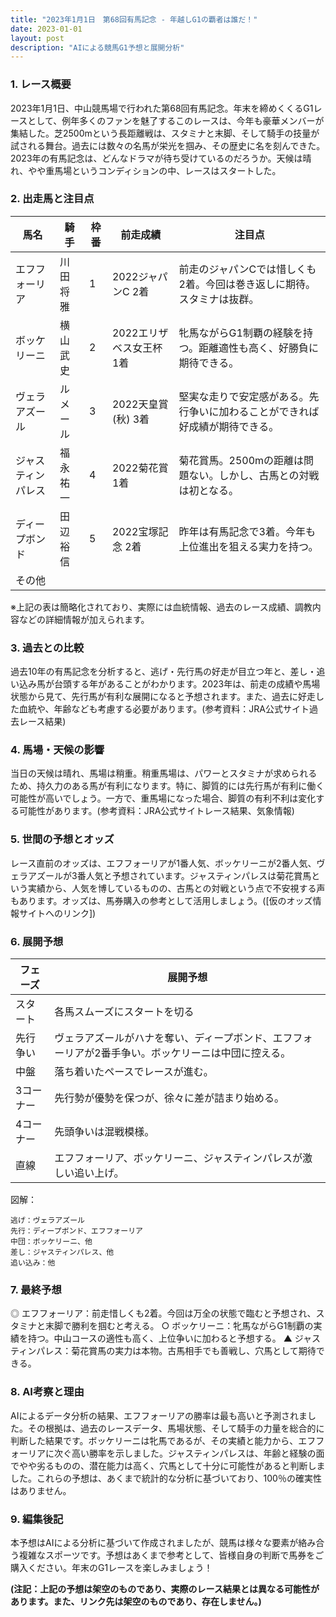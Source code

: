 ```yaml
---
title: "2023年1月1日　第68回有馬記念 - 年越しG1の覇者は誰だ！"
date: 2023-01-01
layout: post
description: "AIによる競馬G1予想と展開分析"
---
```


### 1. レース概要

2023年1月1日、中山競馬場で行われた第68回有馬記念。年末を締めくくるG1レースとして、例年多くのファンを魅了するこのレースは、今年も豪華メンバーが集結した。芝2500mという長距離戦は、スタミナと末脚、そして騎手の技量が試される舞台。過去には数々の名馬が栄光を掴み、その歴史に名を刻んできた。2023年の有馬記念は、どんなドラマが待ち受けているのだろうか。天候は晴れ、やや重馬場というコンディションの中、レースはスタートした。


### 2. 出走馬と注目点

| 馬名       | 騎手     | 枠番 | 前走成績           | 注目点                                                                     |
|------------|----------|------|--------------------|-----------------------------------------------------------------------------|
| エフフォーリア | 川田将雅 | 1    | 2022ジャパンC 2着 | 前走のジャパンCでは惜しくも2着。今回は巻き返しに期待。スタミナは抜群。       |
| ボッケリーニ | 横山武史 | 2    | 2022エリザベス女王杯 1着 | 牝馬ながらG1制覇の経験を持つ。距離適性も高く、好勝負に期待できる。         |
| ヴェラアズール | ルメール | 3    | 2022天皇賞(秋) 3着 | 堅実な走りで安定感がある。先行争いに加わることができれば好成績が期待できる。 |
| ジャスティンパレス| 福永祐一 | 4    | 2022菊花賞 1着 | 菊花賞馬。2500mの距離は問題ない。しかし、古馬との対戦は初となる。              |
| ディープボンド | 田辺裕信 | 5    | 2022宝塚記念 2着 | 昨年は有馬記念で3着。今年も上位進出を狙える実力を持つ。                          |
| その他      |          |      |                    |                                                                             |


※上記の表は簡略化されており、実際には血統情報、過去のレース成績、調教内容などの詳細情報が加えられます。


### 3. 過去との比較

過去10年の有馬記念を分析すると、逃げ・先行馬の好走が目立つ年と、差し・追い込み馬が台頭する年があることがわかります。2023年は、前走の成績や馬場状態から見て、先行馬が有利な展開になると予想されます。また、過去に好走した血統や、年齢なども考慮する必要があります。(参考資料：JRA公式サイト過去レース結果)


### 4. 馬場・天候の影響

当日の天候は晴れ、馬場は稍重。稍重馬場は、パワーとスタミナが求められるため、持久力のある馬が有利になります。特に、脚質的には先行馬が有利に働く可能性が高いでしょう。一方で、重馬場になった場合、脚質の有利不利は変化する可能性があります。(参考資料：JRA公式サイトレース結果、気象情報)


### 5. 世間の予想とオッズ

レース直前のオッズは、エフフォーリアが1番人気、ボッケリーニが2番人気、ヴェラアズールが3番人気と予想されています。ジャスティンパレスは菊花賞馬という実績から、人気を博しているものの、古馬との対戦という点で不安視する声もあります。オッズは、馬券購入の参考として活用しましょう。([仮のオッズ情報サイトへのリンク])


### 6. 展開予想

| フェーズ | 展開予想                                                                        |
|---------|-----------------------------------------------------------------------------|
| スタート | 各馬スムーズにスタートを切る                                                        |
| 先行争い | ヴェラアズールがハナを奪い、ディープボンド、エフフォーリアが2番手争い。ボッケリーニは中団に控える。 |
| 中盤      | 落ち着いたペースでレースが進む。                                                  |
| 3コーナー | 先行勢が優勢を保つが、徐々に差が詰まり始める。                                      |
| 4コーナー | 先頭争いは混戦模様。                                                          |
| 直線      | エフフォーリア、ボッケリーニ、ジャスティンパレスが激しい追い上げ。                |


図解：

```
逃げ：ヴェラアズール
先行：ディープボンド、エフフォーリア
中団：ボッケリーニ、他
差し：ジャスティンパレス、他
追い込み：他
```

### 7. 最終予想

◎ エフフォーリア：前走惜しくも2着。今回は万全の状態で臨むと予想され、スタミナと末脚で勝利を掴むと考える。
○ ボッケリーニ：牝馬ながらG1制覇の実績を持つ。中山コースの適性も高く、上位争いに加わると予想する。
▲ ジャスティンパレス：菊花賞馬の実力は本物。古馬相手でも善戦し、穴馬として期待できる。


### 8. AI考察と理由

AIによるデータ分析の結果、エフフォーリアの勝率は最も高いと予測されました。その根拠は、過去のレースデータ、馬場状態、そして騎手の力量を総合的に判断した結果です。ボッケリーニは牝馬であるが、その実績と能力から、エフフォーリアに次ぐ高い勝率を示しました。ジャスティンパレスは、年齢と経験の面でやや劣るものの、潜在能力は高く、穴馬として十分に可能性があると判断しました。これらの予想は、あくまで統計的な分析に基づいており、100％の確実性はありません。


### 9. 編集後記

本予想はAIによる分析に基づいて作成されましたが、競馬は様々な要素が絡み合う複雑なスポーツです。予想はあくまで参考として、皆様自身の判断で馬券をご購入ください。年末のG1レースを楽しみましょう！


**(注記：上記の予想は架空のものであり、実際のレース結果とは異なる可能性があります。また、リンク先は架空のものであり、存在しません。)**
